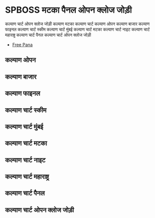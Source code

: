 # SPBOSS मटका पैनल ओपन क्लोज जोड़ी

कल्याण चार्ट ओपन क्लोज जोड़ी कल्याण मटका कल्याण चार्ट कल्याण ओपन कल्याण बाजार कल्याण फाइनल कल्याण चार्ट स्कीम कल्याण चार्ट मुंबई कल्याण चार्ट मटका कल्याण चार्ट नाइट कल्याण चार्ट महाराष्ट्र कल्याण चार्ट पैनल कल्याण चार्ट ओपन क्लोज जोड़ी

- [Free Pana](https://kalyan-chart-fix.hindipanti.in/dpboss-satta-matka-result-1/)

## कल्याण ओपन 
## कल्याण बाजार 
## कल्याण फाइनल 
## कल्याण चार्ट स्कीम
## कल्याण चार्ट मुंबई 
## कल्याण चार्ट मटका
## कल्याण चार्ट नाइट
## कल्याण चार्ट महाराष्ट्र
## कल्याण चार्ट पैनल 
## कल्याण चार्ट ओपन क्लोज जोड़ी
  
 
